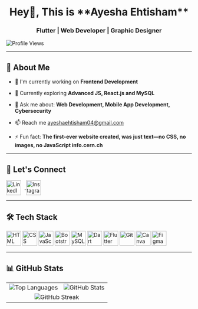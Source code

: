   <h1 align="center"> Hey👋, This is **Ayesha Ehtisham** </h1>
  <h3 align="center"> Flutter | Web Developer | Graphic Designer </h3>

![Profile Views](https://komarev.com/ghpvc/?username=ayeshaehtisham&label=Profile%20Views&color=0e75b6&style=flat)  

---

## 🚀 About Me

- 🔭 I'm currently working on **Frontend Development**

- 🌱 Currently exploring **Advanced JS, React.js and MySQL**
  
- 💬 Ask me about: **Web Development, Mobile App Development, Cybersecurity**
   
- 📫 Reach me ayeshaehtisham04@gmail.com
  
- ⚡ Fun fact: **The first-ever website created, was just text—no CSS, no images, no JavaScript info.cern.ch**

---

## 🔗 Let's Connect
<p align="left">
  <a href="https://www.linkedin.com/in/ayesha-ehtisham" target="_blank">
    <img src="https://upload.wikimedia.org/wikipedia/commons/a/a5/LinkedIn_icon.png" alt="LinkedIn" width="40" height="40" style="vertical-align:middle; margin-right:10px;"/>
  </a>
  <a href="https://www.instagram.com/its_asha04/" target="_blank">
    <img src="https://upload.wikimedia.org/wikipedia/commons/a/a5/Instagram_icon.png" alt="Instagram" width="40" height="40" style="vertical-align:middle; margin-right:10px;"/>
  </a>
</p>

---

## 🛠️ Tech Stack
<p align="left">
  <img src="https://cdn.jsdelivr.net/gh/devicons/devicon/icons/html5/html5-original.svg" alt="HTML" width="40" height="40"/>
  <img src="https://cdn.jsdelivr.net/gh/devicons/devicon/icons/css3/css3-original.svg" alt="CSS" width="40" height="40"/>
  <img src="https://cdn.jsdelivr.net/gh/devicons/devicon/icons/javascript/javascript-original.svg" alt="JavaScript" width="40" height="40"/>
  <img src="https://cdn.jsdelivr.net/gh/devicons/devicon/icons/bootstrap/bootstrap-original.svg" alt="Bootstrap" width="40" height="40"/>
  <img src="https://cdn.jsdelivr.net/gh/devicons/devicon/icons/mysql/mysql-original.svg" alt="MySQL" width="40" height="40"/>
  <img src="https://cdn.jsdelivr.net/gh/devicons/devicon/icons/dart/dart-original.svg" alt="Dart" width="40" height="40"/>
  <img src="https://cdn.jsdelivr.net/gh/devicons/devicon/icons/flutter/flutter-original.svg" alt="Flutter" width="40" height="40"/>
  <img src="https://cdn.jsdelivr.net/gh/devicons/devicon/icons/git/git-original.svg" alt="Git" width="40" height="40"/>
  <img src="https://cdn.jsdelivr.net/gh/devicons/devicon/icons/canva/canva-original.svg" alt="Canva" width="40" height="40"/>
  <img src="https://cdn.jsdelivr.net/gh/devicons/devicon/icons/figma/figma-original.svg" alt="Figma" width="40" height="40"/>
</p>

---

## 📊 GitHub Stats
<table>
  <tr>
    <td>
      <img src="https://github-readme-stats.vercel.app/api/top-langs/?username=ayeshaehtisham&layout=compact&theme=default" alt="Top Languages" />
    </td>
    <td>
      <img src="https://github-readme-stats.vercel.app/api?username=ayeshaehtisham&show_icons=true&theme=default" alt="GitHub Stats" />
    </td>
  </tr>
  <tr>
    <td colspan="2" align="center">
      <img src="https://streak-stats.demolab.com/?user=ayeshaehtisham&theme=default" alt="GitHub Streak" />
    </td>
  </tr>
</table>
